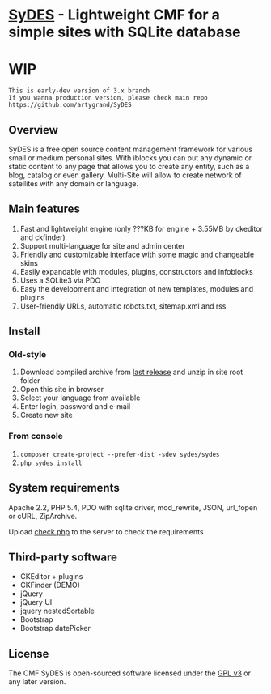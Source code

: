 # [SyDES](http://sydes.ru) - Lightweight CMF for a simple sites with SQLite database

# WIP

    This is early-dev version of 3.x branch
    If you wanna production version, please check main repo https://github.com/artygrand/SyDES

## Overview

SyDES is a free open source content management framework for various small or medium  personal sites. With iblocks you can put any dynamic or static content to any page that allows you to create any entity, such as a blog, catalog or even gallery. Multi-Site will allow to create network of satellites with any domain or language.

## Main features

1. Fast and lightweight engine (only ???KB for engine + 3.55MB by ckeditor and ckfinder)
2. Support multi-language for site and admin center
3. Friendly and customizable interface with some magic and changeable skins
4. Easily expandable with modules, plugins, constructors and infoblocks
5. Uses a SQLite3 via PDO
6. Easy the development and integration of new templates, modules and plugins
7. User-friendly URLs, automatic robots.txt, sitemap.xml and rss

## Install

### Old-style

1. Download compiled archive from [last release](https://github.com/sydes/sydes/releases) and unzip in site root folder
2. Open this site in browser
3. Select your language from available
4. Enter login, password and e-mail
5. Create new site

### From console

1. `composer create-project --prefer-dist -sdev sydes/sydes`
2. `php sydes install`

## System requirements

Apache 2.2, PHP 5.4, PDO with sqlite driver, mod_rewrite, JSON, url_fopen or cURL, ZipArchive.

Upload [check.php](check.php) to the server to check the requirements

## Third-party software

+ CKEditor + plugins
+ CKFinder (DEMO)
+ jQuery
+ jQuery UI
+ jquery nestedSortable
+ Bootstrap
+ Bootstrap datePicker

## License

The CMF SyDES is open-sourced software licensed under the [GPL v3](LICENSE) or any later version.
